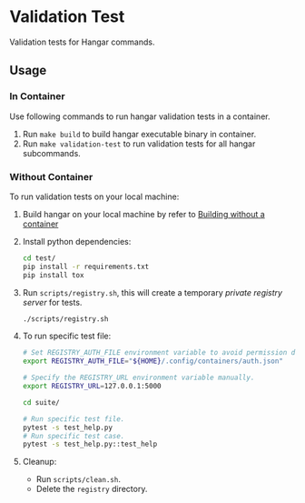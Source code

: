 # Validation Test

Validation tests for Hangar commands.

## Usage

### In Container

Use following commands to run hangar validation tests in a container.

1. Run `make build` to build hangar executable binary in container.
1. Run `make validation-test` to run validation tests for all hangar subcommands.

### Without Container

To run validation tests on your local machine:

1. Build hangar on your local machine by refer to [Building without a container](https://hangar.cnrancher.com/docs/dev/build#building-without-a-container)

1. Install python dependencies:

    ```sh
    cd test/
    pip install -r requirements.txt
    pip install tox
    ```

1. Run `scripts/registry.sh`, this will create a temporary *private registry server* for tests.

    ```sh
    ./scripts/registry.sh
    ```

1. To run specific test file:

    ```sh
    # Set REGISTRY_AUTH_FILE environment variable to avoid permission denied error during tests.
    export REGISTRY_AUTH_FILE="${HOME}/.config/containers/auth.json"

    # Specify the REGISTRY_URL environment variable manually.
    export REGISTRY_URL=127.0.0.1:5000

    cd suite/

    # Run specific test file.
    pytest -s test_help.py
    # Run specific test case.
    pytest -s test_help.py::test_help
    ```

1. Cleanup:

    - Run `scripts/clean.sh`.
    - Delete the `registry` directory.
